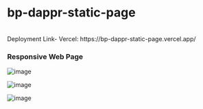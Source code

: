 # bp-dappr-static-page
<br>
Deployment Link-
Vercel: https://bp-dappr-static-page.vercel.app/



<h3>Responsive Web Page</h3>




![image](https://github.com/Bhartendu-Pant/ResponsiveWebPages/assets/81458136/e36846be-72aa-4045-88cc-cf5ec7dd795f)




![image](https://github.com/Bhartendu-Pant/ResponsiveWebPages/assets/81458136/2ebe4a67-3cd1-47dd-a795-6170b15b47ea)




![image](https://github.com/Bhartendu-Pant/ResponsiveWebPages/assets/81458136/323de27d-a7f8-4c60-a559-9dc014530f33)
